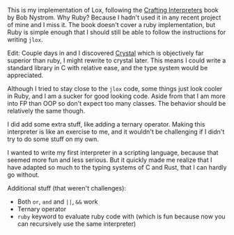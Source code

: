 This is my implementation of Lox, following the [Crafting Interpreters](http://craftinginterpreters.com/) book by Bob Nystrom.
Why Ruby? Because I hadn't used it in any recent project of mine and I miss it.
The book doesn't cover a ruby implementation,
but Ruby is simple enough that I should still be able to follow the instructions for writing `jlox`.

Edit:
Couple days in and I discovered [Crystal](https://crystal-lang.org/) which is objectively far superior than ruby,
I might rewrite to crystal later. This means I could write a standard library in C with relative ease, and the type system would be appreciated.

Although I tried to stay close to the `jlox` code, some things just look cooler in Ruby, and I am a sucker for good looking code.
Aside from that I am more into FP than OOP so don't expect too many classes.
The behavior should be relatively the same though.

I did add some extra stuff, like adding a ternary operator.
Making this interpreter is like an exercise to me,
and it wouldn't be challenging if I didn't try to do some stuff on my own.

I wanted to write my first interpreter in a scripting language, because that seemed more fun and less serious.
But it quickly made me realize that I have adapted so much to the typing systems of C and Rust, that I can hardly go without.

Additional stuff (that weren't challenges):
* Both `or`, `and` and `||`, `&&` work
* Ternary operator
* `ruby` keyword to evaluate ruby code with (which is fun because now you can recursively use the same interpreter)
